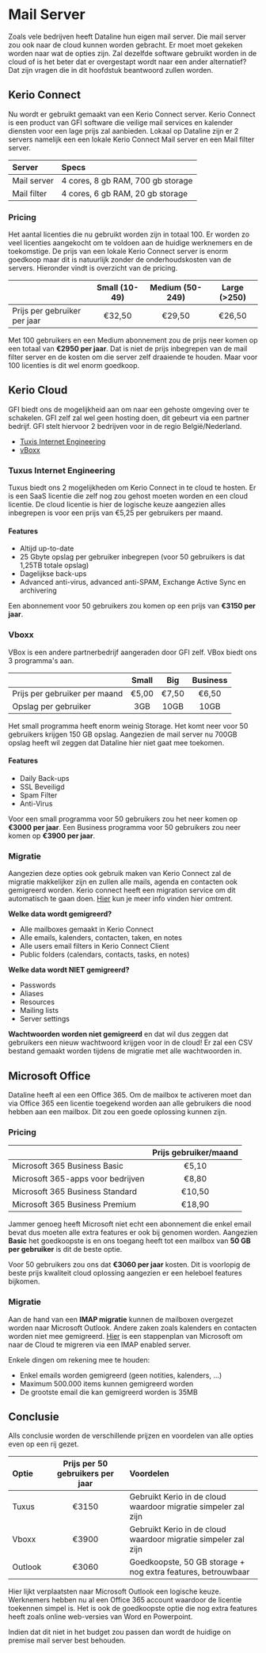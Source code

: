# Mail Server

Zoals vele bedrijven heeft Dataline hun eigen mail server. Die mail server zou ook naar de cloud kunnen worden gebracht. Er moet moet gekeken worden naar wat de opties zijn. Zal dezelfde software gebruikt worden in de cloud of is het beter dat er overgestapt wordt naar een ander alternatief? Dat zijn vragen die in dit hoofdstuk beantwoord zullen worden.

## Kerio Connect

Nu wordt er gebruikt gemaakt van een Kerio Connect server. Kerio Connect is een product van GFI software die veilige mail services en kalender diensten voor een lage prijs zal aanbieden. Lokaal op Dataline zijn er 2 servers namelijk een een lokale Kerio Connect Mail server en een Mail filter server. 

| Server | Specs |
| :--- | :--- |
| Mail server | 4 cores, 8 gb RAM, 700 gb storage |
| Mail filter | 4 cores, 6 gb RAM, 20 gb storage |

### Pricing

Het aantal licenties die nu gebruikt worden zijn in totaal 100. Er worden zo veel licenties aangekocht om te voldoen aan de huidige werknemers en de toekomstige. De prijs van een lokale Kerio Connect server is enorm goedkoop maar dit is natuurlijk zonder de onderhoudskosten van de servers. Hieronder vindt is overzicht van de pricing.

|  | Small (10-49) | Medium (50-249) | Large (>250) |
| :--- | :---: | :---: | :---: |
| Prijs per gebruiker per jaar | €32,50 | €29,50 | €26,50 |

Met 100 gebruikers en een Medium abonnement zou de prijs neer komen op een totaal van **€2950 per jaar**. Dat is niet de prijs inbegrepen van de mail filter server en de kosten om die server zelf draaiende te houden. Maar voor 100 licenties is dit wel enorm goedkoop.

## Kerio Cloud

GFI biedt ons de mogelijkheid aan om naar een gehoste omgeving over te schakelen. GFI zelf zal wel geen hosting doen, dit gebeurt via een partner bedrijf. GFI stelt hiervoor 2 bedrijven voor in de regio België/Nederland.

- [Tuxis Internet Engineering](https://kerioindecloud.nl/)
- [vBoxx](https://vboxx.eu/email)

### Tuxus Internet Engineering

Tuxus biedt ons 2 mogelijkheden om Kerio Connect in te cloud te hosten. Er is een SaaS licentie die zelf nog zou gehost moeten worden en een cloud licentie. De cloud licentie is hier de logische keuze aangezien alles inbegrepen is voor een prijs van €5,25 per gebruikers per maand.

#### Features

- Altijd up-to-date
- 25 Gbyte opslag per gebruiker inbegrepen (voor 50 gebruikers is dat 1,25TB totale opslag)
- Dagelijkse back-ups
- Advanced anti-virus, advanced anti-SPAM, Exchange Active Sync en archivering

Een abonnement voor 50 gebruikers zou komen op een prijs van **€3150 per jaar**.


### Vboxx

VBox is een andere partnerbedrijf aangeraden door GFI zelf. VBox biedt ons 3 programma's aan.

|  | Small | Big | Business |
| :--- | :---: | :---: | :---: |
| Prijs per gebruiker per maand | €5,00 | €7,50 | €6,50 |
| Opslag per gebruiker | 3GB | 10GB | 10GB |

Het small programma heeft enorm weinig Storage. Het komt neer voor 50 gebruikers krijgen 150 GB opslag. Aangezien de mail server nu 700GB opslag heeft wil zeggen dat Dataline hier niet gaat mee toekomen.

#### Features

- Daily Back-ups
- SSL Beveiligd
- Spam Filter
- Anti-Virus

Voor een small programma voor 50 gebruikers zou het neer komen op **€3000 per jaar**. Een Business programma voor 50 gebruikers zou neer komen op **€3900 per jaar**. 

### Migratie

Aangezien deze opties ook gebruik maken van Kerio Connect zal de migratie makkelijker zijn en zullen alle mails, agenda en contacten ook gemigreerd worden. Kerio connect heeft een migration service om dit automatisch te gaan doen. [Hier](https://manuals.gfi.com/en/kerio/connect/content/server-configuration/export-and-migration/kerio-connect-migration-service-1896.html) kun je meer info vinden hier omtrent.

**Welke data wordt gemigreerd?**

- Alle mailboxes gemaakt in Kerio Connect
- Alle emails, kalenders, contacten, taken, en notes
- Alle users email filters in Kerio Connect Client
- Public folders (calendars, contacts, tasks, en notes)

**Welke data wordt NIET gemigreerd?**

- Passwords
- Aliases
- Resources
- Mailing lists
- Server settings

**Wachtwoorden worden niet gemigreerd** en dat wil dus zeggen dat gebruikers een nieuw wachtwoord krijgen voor in de cloud! Er zal een CSV bestand gemaakt worden tijdens de migratie met alle wachtwoorden in.

## Microsoft Office

Dataline heeft al een een Office 365. Om de mailbox te activeren moet dan via Office 365 een licentie toegekend worden aan alle gebruikers die nood hebben aan een mailbox. Dit zou een goede oplossing kunnen zijn.

### Pricing

|  | Prijs gebruiker/maand |
| :--- | :---: |
| Microsoft 365 Business Basic | €5,10 |
| Microsoft 365-apps voor bedrijven | €8,80 |
| Microsoft 365 Business Standard | €10,50 |
| Microsoft 365 Business Premium | €18,90 |

<!-- Het verschil in features is het volgende. Alle verschillen kun je [hier](https://www.microsoft.com/nl-be/microsoft-365/business/compare-all-microsoft-365-business-products?&activetab=tab:primaryr2#coreui-contentrichblock-lni8j9r) vinden. -->

Jammer genoeg heeft Microsoft niet echt een abonnement die enkel email bevat dus moeten alle extra features er ook bij genomen worden. Aangezien **Basic** het goedkoopste is en ons toegang heeft tot een mailbox van **50 GB per gebruiker** is dit de beste optie.

Voor 50 gebruikers zou ons dat **€3060 per jaar** kosten. Dit is voorlopig de beste prijs kwaliteit cloud oplossing aangezien er een heleboel features bijkomen.

### Migratie

Aan de hand van een **IMAP migratie** kunnen de mailboxen overgezet worden naar Microsoft Outlook. Andere zaken zoals kalenders en contacten worden niet mee gemigreerd. [Hier](https://docs.microsoft.com/en-us/exchange/mailbox-migration/migrating-imap-mailboxes/migrating-imap-mailboxes) is een stappenplan van Microsoft om naar de Cloud te migreren via een IMAP enabled server.

Enkele dingen om rekening mee te houden:

- Enkel emails worden gemigreerd (geen notities, kalenders, ...)
- Maximum 500.000 items kunnen gemigreerd worden
- De grootste email die kan gemigreerd worden is 35MB

## Conclusie

Alls conclusie worden de verschillende prijzen en voordelen van alle opties even op een rij gezet.

| Optie | Prijs per 50 gebruikers per jaar | Voordelen |
| :--- | :---: | :--- |
| Tuxus | €3150 | Gebruikt Kerio in de cloud waardoor migratie simpeler zal zijn |
| Vboxx | €3900 | Gebruikt Kerio in de cloud waardoor migratie simpeler zal zijn |
| Outlook | €3060 | Goedkoopste, 50 GB storage + nog extra features, betrouwbaar |

Hier lijkt verplaatsten naar Microsoft Outlook een logische keuze. Werknemers hebben nu al een Office 365 account waardoor de licentie toekennen simpel is. Het is ook de goedkoopste optie die nog extra features heeft zoals online web-versies van Word en Powerpoint.

Indien dat dit niet in het budget zou passen dan wordt de huidige on premise mail server best behouden.